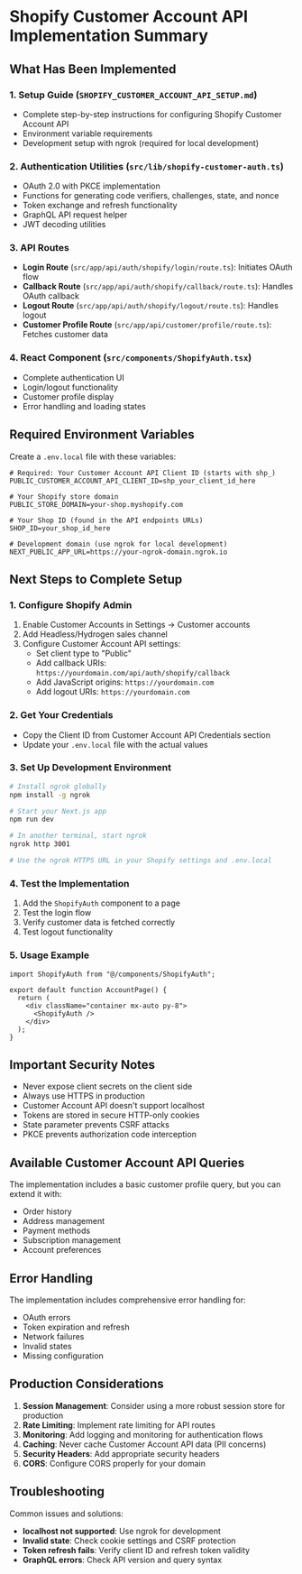# Shopify Customer Account API Implementation Summary

## What Has Been Implemented

### 1. Setup Guide (`SHOPIFY_CUSTOMER_ACCOUNT_API_SETUP.md`)

- Complete step-by-step instructions for configuring Shopify Customer Account API
- Environment variable requirements
- Development setup with ngrok (required for local development)

### 2. Authentication Utilities (`src/lib/shopify-customer-auth.ts`)

- OAuth 2.0 with PKCE implementation
- Functions for generating code verifiers, challenges, state, and nonce
- Token exchange and refresh functionality
- GraphQL API request helper
- JWT decoding utilities

### 3. API Routes

- **Login Route** (`src/app/api/auth/shopify/login/route.ts`): Initiates OAuth flow
- **Callback Route** (`src/app/api/auth/shopify/callback/route.ts`): Handles OAuth callback
- **Logout Route** (`src/app/api/auth/shopify/logout/route.ts`): Handles logout
- **Customer Profile Route** (`src/app/api/customer/profile/route.ts`): Fetches customer data

### 4. React Component (`src/components/ShopifyAuth.tsx`)

- Complete authentication UI
- Login/logout functionality
- Customer profile display
- Error handling and loading states

## Required Environment Variables

Create a `.env.local` file with these variables:

```env
# Required: Your Customer Account API Client ID (starts with shp_)
PUBLIC_CUSTOMER_ACCOUNT_API_CLIENT_ID=shp_your_client_id_here

# Your Shopify store domain
PUBLIC_STORE_DOMAIN=your-shop.myshopify.com

# Your Shop ID (found in the API endpoints URLs)
SHOP_ID=your_shop_id_here

# Development domain (use ngrok for local development)
NEXT_PUBLIC_APP_URL=https://your-ngrok-domain.ngrok.io
```

## Next Steps to Complete Setup

### 1. Configure Shopify Admin

1. Enable Customer Accounts in Settings → Customer accounts
2. Add Headless/Hydrogen sales channel
3. Configure Customer Account API settings:
   - Set client type to "Public"
   - Add callback URIs: `https://yourdomain.com/api/auth/shopify/callback`
   - Add JavaScript origins: `https://yourdomain.com`
   - Add logout URIs: `https://yourdomain.com`

### 2. Get Your Credentials

- Copy the Client ID from Customer Account API Credentials section
- Update your `.env.local` file with the actual values

### 3. Set Up Development Environment

```bash
# Install ngrok globally
npm install -g ngrok

# Start your Next.js app
npm run dev

# In another terminal, start ngrok
ngrok http 3001

# Use the ngrok HTTPS URL in your Shopify settings and .env.local
```

### 4. Test the Implementation

1. Add the `ShopifyAuth` component to a page
2. Test the login flow
3. Verify customer data is fetched correctly
4. Test logout functionality

### 5. Usage Example

```tsx
import ShopifyAuth from "@/components/ShopifyAuth";

export default function AccountPage() {
  return (
    <div className="container mx-auto py-8">
      <ShopifyAuth />
    </div>
  );
}
```

## Important Security Notes

- Never expose client secrets on the client side
- Always use HTTPS in production
- Customer Account API doesn't support localhost
- Tokens are stored in secure HTTP-only cookies
- State parameter prevents CSRF attacks
- PKCE prevents authorization code interception

## Available Customer Account API Queries

The implementation includes a basic customer profile query, but you can extend it with:

- Order history
- Address management
- Payment methods
- Subscription management
- Account preferences

## Error Handling

The implementation includes comprehensive error handling for:

- OAuth errors
- Token expiration and refresh
- Network failures
- Invalid states
- Missing configuration

## Production Considerations

1. **Session Management**: Consider using a more robust session store for production
2. **Rate Limiting**: Implement rate limiting for API routes
3. **Monitoring**: Add logging and monitoring for authentication flows
4. **Caching**: Never cache Customer Account API data (PII concerns)
5. **Security Headers**: Add appropriate security headers
6. **CORS**: Configure CORS properly for your domain

## Troubleshooting

Common issues and solutions:

- **localhost not supported**: Use ngrok for development
- **Invalid state**: Check cookie settings and CSRF protection
- **Token refresh fails**: Verify client ID and refresh token validity
- **GraphQL errors**: Check API version and query syntax
